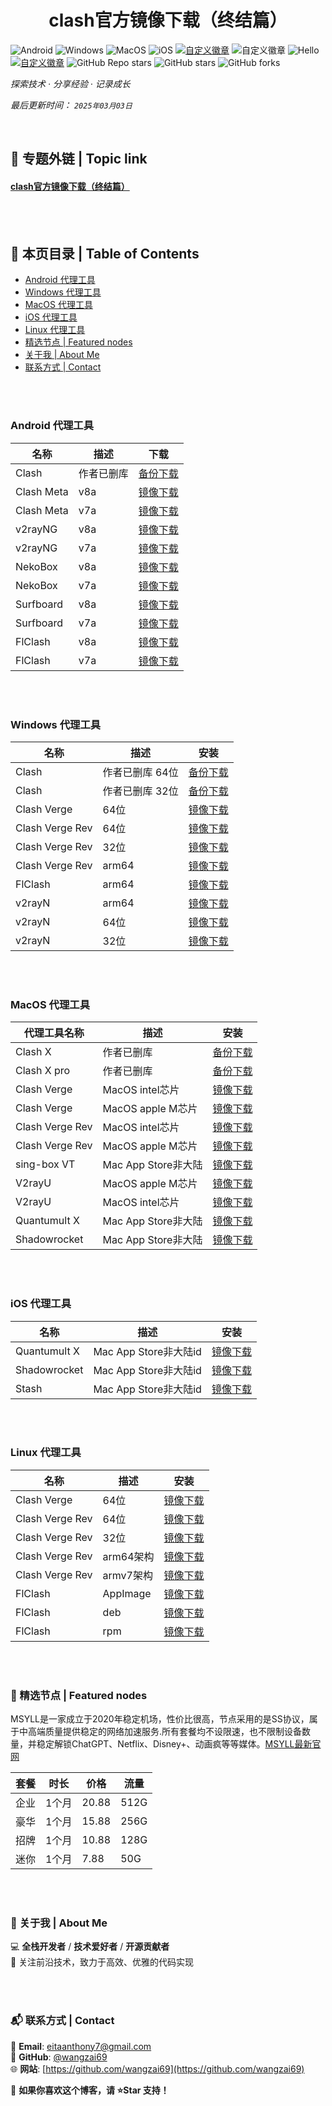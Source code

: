 <h1 align="center">clash官方镜像下载（终结篇）</h1>

![Android](https://img.shields.io/badge/安卓-Android-brightgreen)
![Windows](https://img.shields.io/badge/微软-Windows-blue)
![MacOS](https://img.shields.io/badge/OS-MacOS-lightgrey)
![iOS](https://img.shields.io/badge/苹果-iOS-red)
[![自定义徽章](https://img.shields.io/badge/Hello-World-blue)](https://github.com)
![自定义徽章](https://img.shields.io/badge/linux-github-颜色?style=flat)
![Hello](https://img.shields.io/badge/linux-World-blue)
[![自定义徽章](https://img.shields.io/badge/Hello-World-blue)](https://github.com)
![GitHub Repo stars](https://img.shields.io/github/stars/USERNAME/REPO?style=flat)
![GitHub stars](https://img.shields.io/github/stars/USERNAME/REPO?style=social)
![GitHub forks](https://img.shields.io/github/forks/USERNAME/REPO?style=social)

*探索技术 · 分享经验 · 记录成长*

*最后更新时间： `2025年03月03日`*

<br>

## 🚀 专题外链 | Topic link  
#### [ clash官方镜像下载（终结篇）](https://github.com/wangzai69/clash)

<br>
<br>

## 📂 本页目录 | Table of Contents  
- [ Android 代理工具](#Android-代理工具)  
- [ Windows 代理工具](#Windows-代理工具)
- [ MacOS 代理工具](#MacOS-代理工具)
- [ iOS 代理工具](#iOS-代理工具)
- [ Linux 代理工具](#Linux-代理工具)
- [ 精选节点 | Featured nodes](#-精选节点--Featured-nodes)
- [ 关于我 | About Me ](#-关于我--about-me)  
- [ 联系方式 | Contact](#-联系方式--contact)  

<br>
<br>

### Android 代理工具
| 名称     | 描述       | 下载       |
|----------|------------|------------|
| Clash        | 作者已删库        | [备份下载](https://dl.haojichang.com/apps/clash_for_android/cfa-2.5.12-premium-universal-release.apk) |
| Clash Meta   | v8a   | [镜像下载](https://github.com/MetaCubeX/ClashMetaForAndroid/releases/download/v2.11.1/cmfa-2.11.1-meta-arm64-v8a-release.apk) |
| Clash Meta   | v7a       | [镜像下载](https://github.com/MetaCubeX/ClashMetaForAndroid/releases/download/v2.11.1/cmfa-2.11.1-meta-armeabi-v7a-release.apk) |
| v2rayNG   | v8a   | [镜像下载](https://github.com/2dust/v2rayNG/releases/download/1.9.9/v2rayNG_1.9.9_arm64-v8a.apk) |
| v2rayNG   | v7a       | [镜像下载](https://github.com/2dust/v2rayNG/releases/download/1.9.9/v2rayNG_1.9.9_armeabi-v7a.apk) |
| NekoBox   | v8a   | [镜像下载](https://github.com/MatsuriDayo/NekoBoxForAndroid/releases/download/1.3.2/NB4A-1.3.2-arm64-v8a.apk) |
| NekoBox   | v7a       | [镜像下载](https://github.com/MatsuriDayo/NekoBoxForAndroid/releases/download/1.3.2/NB4A-1.3.2-armeabi-v7a.apk) |
| Surfboard   | v8a   | [镜像下载](https://github.com/getsurfboard/surfboard/releases/download/tv-1.0.2/tv-arm64-v8a-release.apk) |
| Surfboard   | v7a       | [镜像下载](https://github.com/getsurfboard/surfboard/releases/download/tv-1.0.2/tv-armeabi-v7a-release.apk) |
| FlClash      |  v8a             | [镜像下载](https://github.com/chen08209/FlClash/releases/download/v0.8.66/FlClash-0.8.66-android-arm64-v8a.apk) |
| FlClash      |  v7a            | [镜像下载](https://github.com/chen08209/FlClash/releases/download/v0.8.66/FlClash-0.8.66-android-armeabi-v7a.apk) |

<br>
<br>

### Windows 代理工具
| 名称     | 描述       | 安装       |
|----------|------------|------------|
| Clash                  | 作者已删库  64位                | [备份下载](https://dl.haojichang.com/apps/clash_for_windows/Clash.for.Windows.Setup.0.20.39.arm64.exe) |
| Clash                  | 作者已删库  32位                | [备份下载](https://dl.haojichang.com/apps/clash_for_windows/Clash.for.Windows.Setup.0.20.39.ia32.exe) |
| Clash Verge            | 64位                      | [镜像下载](https://github.com/zzzgydi/clash-verge/releases/download/v1.3.8/Clash.Verge_1.3.8_x64-setup.exe) |
| Clash Verge Rev        | 64位                       | [镜像下载](https://github.com/clash-verge-rev/clash-verge-rev/releases/download/v1.7.7/Clash.Verge_1.7.7_x64-setup.exe) |
| Clash Verge Rev        | 32位                       | [镜像下载](https://github.com/clash-verge-rev/clash-verge-rev/releases/download/v1.7.7/Clash.Verge_1.7.7_x86-setup.exe) |
| Clash Verge Rev        | arm64                  | [镜像下载](https://github.com/clash-verge-rev/clash-verge-rev/releases/download/v1.7.7/Clash.Verge_1.7.7_arm64-setup.exe) |
| FlClash   | arm64      | [镜像下载](https://github.com/chen08209/FlClash/releases/download/v0.8.66/FlClash-0.8.66-windows-amd64-setup.exe) |
| v2rayN   | arm64      | [镜像下载](https://github.com/2dust/v2rayN/releases/download/6.60/v2rayN-arm64.zip) |
| v2rayN   | 64位      | [镜像下载](https://github.com/2dust/v2rayN/releases/download/6.60/v2rayN-With-Core.zip) |
| v2rayN   | 32位      | [镜像下载](https://github.com/2dust/v2rayN/releases/download/6.60/v2rayN-32.zip) |

<br>
<br>

### MacOS 代理工具
| 代理工具名称     | 描述       | 安装       |
|----------|------------|------------|
| Clash X               | 作者已删库               | [备份下载](https://dl.haojichang.com/apps/ClashX/ClashX.dmg)
| Clash X pro           | 作者已删库               | [备份下载](https://1968040371-files.gitbook.io/~/files/v0/b/gitbook-x-prod.appspot.com/o/spaces%2F-McII1PI7zEfc9cNdkcd%2Fuploads%2F2Kqh94E1yyNTreiTlsxi%2FClashX.dmg.zip?alt=media&token=461ddecc-49fb-474f-a8ab-ecf71337d26f) |
| Clash Verge          | MacOS intel芯片          | [镜像下载](https://github.com/zzzgydi/clash-verge/releases/download/v1.3.8/Clash.Verge_1.3.8_x64.dmg) |
| Clash Verge          | MacOS apple M芯片        | [镜像下载](https://github.com/zzzgydi/clash-verge/releases/download/v1.3.8/Clash.Verge_1.3.8_aarch64.dmg) |
| Clash Verge Rev      | MacOS intel芯片          | [镜像下载](https://github.com/clash-verge-rev/clash-verge-rev/releases/download/v1.7.7/Clash.Verge_1.7.7_x64.dmg) |
| Clash Verge Rev      | MacOS apple M芯片        | [镜像下载](https://github.com/clash-verge-rev/clash-verge-rev/releases/download/v1.7.7/Clash.Verge_1.7.7_aarch64.dmg) |
| sing-box VT          | Mac App Store非大陆           | [镜像下载](https://apps.apple.com/app/sing-box-vt/id6673731168) |
| V2rayU   | MacOS apple M芯片      | [镜像下载](https://github.com/yanue/V2rayU/releases/download/v4.2.5/V2rayU-arm64.dmg) |
| V2rayU   | MacOS intel芯片      | [镜像下载](https://github.com/yanue/V2rayU/releases/download/v4.2.5/V2rayU-64.dmg) |
| Quantumult X   | Mac App Store非大陆      | [镜像下载](https://apps.apple.com/us/app/quantumult-x/id1443988620) |
| Shadowrocket   | Mac App Store非大陆      | [镜像下载](https://apps.apple.com/us/app/shadowrocket/id932747118) |

<br>
<br>

### iOS 代理工具
| 名称     | 描述       | 安装       |
|----------|------------|------------|
| Quantumult X   | Mac App Store非大陆id      | [镜像下载](https://apps.apple.com/us/app/quantumult-x/id1443988620) |
| Shadowrocket   | Mac App Store非大陆id      | [镜像下载](https://apps.apple.com/us/app/shadowrocket/id932747118) |
| Stash   | Mac App Store非大陆id      | [镜像下载](https://apps.apple.com/us/app/stash-rule-based-proxy/id1596063349) |

<br>
<br>

### Linux 代理工具
| 名称     | 描述       | 安装       |
|----------|------------|------------|
| Clash Verge       | 64位           | [镜像下载](https://github.com/zzzgydi/clash-verge/releases/download/v1.3.8/clash-verge_1.3.8_amd64.deb) |
| Clash Verge Rev   | 64位           | [镜像下载](https://github.com/clash-verge-rev/clash-verge-rev/releases/download/v1.7.7/clash-verge_1.7.7_amd64.deb) |
| Clash Verge Rev   | 32位           | [镜像下载](https://github.com/clash-verge-rev/clash-verge-rev/releases/download/v1.7.7/clash-verge_1.7.7_i386.deb) |
| Clash Verge Rev   | arm64架构      | [镜像下载](https://github.com/clash-verge-rev/clash-verge-rev/releases/download/v1.7.7/clash-verge_1.7.7_arm64.deb) |
| Clash Verge Rev   | armv7架构      | [镜像下载](https://github.com/clash-verge-rev/clash-verge-rev/releases/download/v1.7.7/clash-verge_1.7.7_armhf.deb) |
| FlClash   | AppImage   | [镜像下载](https://github.com/chen08209/FlClash/releases/download/v0.8.66/FlClash-0.8.66-linux-amd64.AppImage) |
| FlClash   | deb      | [镜像下载](https://github.com/chen08209/FlClash/releases/download/v0.8.66/FlClash-0.8.66-linux-amd64.deb) |
| FlClash   | rpm      | [镜像下载](https://github.com/chen08209/FlClash/releases/download/v0.8.66/FlClash-0.8.66-linux-amd64.rpm) |

<br>
<br>

### 📖 精选节点 | Featured nodes
MSYLL是一家成立于2020年稳定机场，性价比很高，节点采用的是SS协议，属于中高端质量提供稳定的网络加速服务.所有套餐均不设限速，也不限制设备数量，并稳定解锁ChatGPT、Netflix、Disney+、动画疯等等媒体。[MSYLL最新官网](https://yq.yq3566.top/#/register?code=kMLKFXMq)

| 套餐 | 时长 | 价格 | 流量 |
|------|------|------|------|
| 企业 | 1个月 |20.88 |512G |
| 豪华 | 1个月 |15.88 |256G |
| 招牌 | 1个月 |10.88 |128G |
| 迷你 | 1个月 |7.88  |50G  |

<br>
<br>

### 📌 关于我 | About Me  
💻 **全栈开发者** / **技术爱好者** / **开源贡献者**  
🚀 关注前沿技术，致力于高效、优雅的代码实现  

<br>
<br>

### 📬 联系方式 | Contact  
📧 **Email**: [eitaanthony7@gmail.com](mailto:eitaanthony7@gmail.com)  
🐙 **GitHub**: [@wangzai69](https://github.com/wangzai69)  
🌐 **网站**: [https://github.com/wangzai69](https://github.com/wangzai69)  

📢 **如果你喜欢这个博客，请 ⭐Star 支持！**  

<br>
<br>


